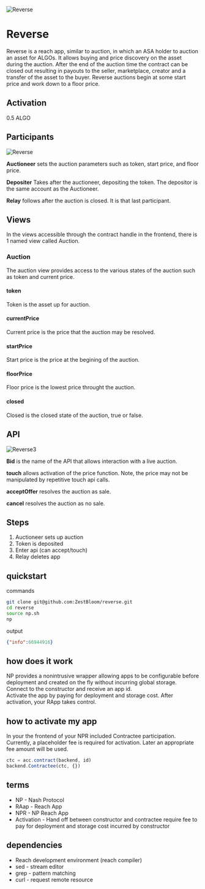 ![Reverse](https://user-images.githubusercontent.com/23183451/152773597-a8b9935c-cfa4-4ca9-a71b-d9c4e839ce37.png)

# Reverse

Reverse is a reach app, similar to auction, in which an ASA holder to auction an asset for ALGOs. It allows buying and price discovery on the asset during the auction. After the end of the auction time the contract can be closed out resulting in payouts to the seller, marketplace, creator and a transfer of the asset to the buyer. Reverse auctions begin at some start price and work down to a floor price.

## Activation

0.5 ALGO

## Participants

![Reverse](https://user-images.githubusercontent.com/23183451/152804363-5db300eb-481e-450f-bf7e-8bcd0cf7f732.png)

**Auctioneer** sets the auction parameters such as token, start price, and floor price.

**Depositer** Takes after the auctioneer, depositing the token. The depositor is the same account as the Auctioneer.

**Relay** follows after the auction is closed. It is that last participant.

## Views
In the views accessible through the contract handle in the frontend, there is 1 named view called Auction.
### Auction
The auction view provides access to the various states of the auction such as token and current price.
#### token
Token is the asset up for auction.
#### currentPrice
Current price is the price that the auction may be resolved.
#### startPrice
Start price is the price at the begining of the auction.
#### floorPrice
Floor price is the lowest price throught the auction.
#### closed
Closed is the closed state of the auction, true or false.
## API

![Reverse3](https://user-images.githubusercontent.com/23183451/152784003-2915f72d-0c0d-429e-aac5-a69ff601d67b.png)

**Bid** is the name of the API that allows interaction with a live auction.

**touch** allows activation of the price function. Note, the price may not be manipulated by repetitive touch api calls.

**acceptOffer** resolves the auction as sale.

**cancel** resolves the auction as no sale.

## Steps

1. Auctioneer sets up auction
1. Token is deposited
1. Enter api (can accept/touch)
1. Relay deletes app

## quickstart

commands
```bash
git clone git@github.com:ZestBloom/reverse.git
cd reverse
source np.sh
np
```

output
```json
{"info":66944916}
```

## how does it work

NP provides a nonintrusive wrapper allowing apps to be configurable before deployment and created on the fly without incurring global storage.   
Connect to the constructor and receive an app id.   
Activate the app by paying for deployment and storage cost. 
After activation, your RApp takes control.

## how to activate my app

In your the frontend of your NPR included Contractee participation. Currently, a placeholder fee is required for activation. Later an appropriate fee amount will be used.

```js
ctc = acc.contract(backend, id)
backend.Contractee(ctc, {})
```

## terms

- NP - Nash Protocol
- RAap - Reach App
- NPR - NP Reach App
- Activation - Hand off between constructor and contractee require fee to pay for deployment and storage cost incurred by constructor

## dependencies

- Reach development environment (reach compiler)
- sed - stream editor
- grep - pattern matching
- curl - request remote resource



